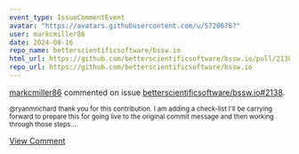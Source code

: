 ```yaml
---
event_type: IssueCommentEvent
avatar: "https://avatars.githubusercontent.com/u/5720676?"
user: markcmiller86
date: 2024-08-16
repo_name: betterscientificsoftware/bssw.io
html_url: https://github.com/betterscientificsoftware/bssw.io/pull/2138
repo_url: https://github.com/betterscientificsoftware/bssw.io
---
```


<a href='https://github.com/markcmiller86' target='_blank'>markcmiller86</a> commented on issue <a href='https://github.com/betterscientificsoftware/bssw.io/pull/2138' target='_blank'>betterscientificsoftware/bssw.io#2138</a>.

<small>@ryanmrichard thank you for this contribution. I am adding a check-list I'll be carrying forward to prepare this for going live to the original commit message and then working through those steps....</small>

<a href='https://github.com/betterscientificsoftware/bssw.io/pull/2138' target='_blank'>View Comment</a>